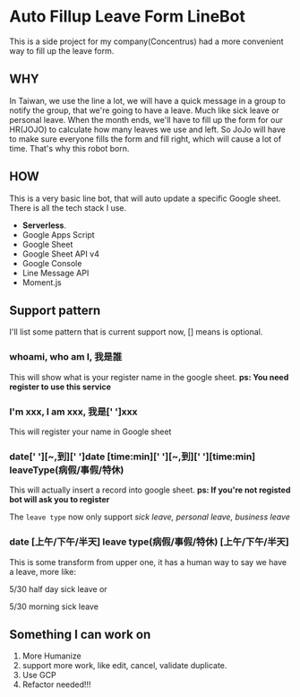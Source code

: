 # Auto Fillup Leave Form LineBot
This is a side project for my company(Concentrus) had a more convenient way to fill up the leave form.

## WHY
In Taiwan, we use the line a lot, we will have a quick message in a group to notify the group, that we're going to have a leave.
Much like sick leave or personal leave. 
When the month ends, we'll have to fill up the form for our HR(JOJO) to calculate how many leaves we use and left.
So JoJo will have to make sure everyone fills the form and fill right, which will cause a lot of time.
That's why this robot born.

## HOW
This is a very basic line bot, that will auto update a specific Google sheet.
There is all the tech stack I use.
* **Serverless**.
* Google Apps Script
* Google Sheet
* Google Sheet API v4
* Google Console
* Line Message API
* Moment.js

## Support pattern
I'll list some pattern that is current support now, 
[] means is optional.
### whoami, who am I, 我是誰
This will show what is your register name in the google sheet. **ps: You need register to use this service**

### I'm xxx, I am xxx, 我是[' ']xxx
This will register your name in Google sheet

### date[' '][~,到][' ']date [time:min][' '][~,到][' '][time:min] leaveType(病假/事假/特休)
This will actually insert a record into google sheet. **ps: If you're not registed bot will ask you to register**


The `leave type` now only support *sick leave, personal leave, business leave*

### date [上午/下午/半天] leave type(病假/事假/特休) [上午/下午/半天]
This is some transform from upper one, it has a human way to say we have a leave, more like:


5/30 half day sick leave or

5/30 morning sick leave


## Something I can work on
1. More Humanize
2. support more work, like edit, cancel, validate duplicate.
3. Use GCP 
4. Refactor needed!!!





